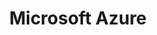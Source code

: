---
blog: https://azure.microsoft.com/en-us/blog/
colors:
- '#035BDA'
facebook: https://www.facebook.com/microsoftazure
git: https://github.com/Azure
images:
- microsoft_azure-icon.svg
- microsoft_azure-ar21.svg
logohandle: microsoft_azure
sort: azure
tags:
- cloud
- hosting
- paas
title: Microsoft Azure
twitter: https://x.com/azure
website: https://azure.microsoft.com/en-us/
wikipedia: https://en.wikipedia.org/wiki/Microsoft_Azure
---